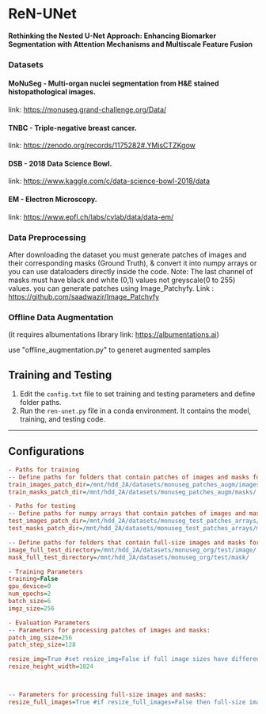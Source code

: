 
# ReN-UNet

**Rethinking the Nested U-Net Approach: Enhancing Biomarker Segmentation with Attention Mechanisms and Multiscale Feature Fusion**





### Datasets

#### MoNuSeg - Multi-organ nuclei segmentation from H&E stained histopathological images.
link: https://monuseg.grand-challenge.org/Data/

#### TNBC - Triple-negative breast cancer.
link: https://zenodo.org/records/1175282#.YMisCTZKgow

#### DSB - 2018 Data Science Bowl.
link: https://www.kaggle.com/c/data-science-bowl-2018/data

#### EM - Electron Microscopy.
link: https://www.epfl.ch/labs/cvlab/data/data-em/

### Data Preprocessing
After downloading the dataset you must generate patches of images and their corresponding masks (Ground Truth), & convert it into numpy arrays or you can use dataloaders directly inside the code. Note: The last channel of masks must have black and white (0,1) values not greyscale(0 to 255) values. 
you can generate patches using Image_Patchyfy. Link : https://github.com/saadwazir/Image_Patchyfy

### Offline Data Augmentation
(it requires albumentations library link: https://albumentations.ai)

use "offline_augmentation.py" to generet augmented samples




## Training and Testing

1. Edit the `config.txt` file to set training and testing parameters and define folder paths.
2. Run the `ren-unet.py` file in a conda environment. It contains the model, training, and testing code.





---

## Configurations
```ini
- Paths for training
-- Define paths for folders that contain patches of images and masks for training.
train_images_patch_dir=/mnt/hdd_2A/datasets/monuseg_patches_augm/images/
train_masks_patch_dir=/mnt/hdd_2A/datasets/monuseg_patches_augm/masks/

- Paths for testing
-- Define paths for numpy arrays that contain patches of images and masks for testing.
test_images_patch_dir=/mnt/hdd_2A/datasets/monuseg_test_patches_arrays/monuseg_org_X_test.npy
test_masks_patch_dir=/mnt/hdd_2A/datasets/monuseg_test_patches_arrays/monuseg_org_y_test.npy

-- Define paths for folders that contain full-size images and masks for testing.
image_full_test_directory=/mnt/hdd_2A/datasets/monuseg_org/test/image/
mask_full_test_directory=/mnt/hdd_2A/datasets/monuseg_org/test/mask/

- Training Parameters
training=False
gpu_device=0
num_epochs=2
batch_size=6
imgz_size=256

- Evaluation Parameters
-- Parameters for processing patches of images and masks:
patch_img_size=256
patch_step_size=128

resize_img=True #set resize_img=False if full image sizes have different width and height.
resize_height_width=1024



-- Parameters for processing full-size images and masks:
resize_full_images=True #if resize_full_images=False then full-size images are not scaled down, but evaluation takes more time.

```

